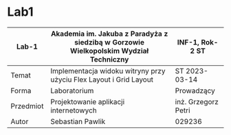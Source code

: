 # Lab1
| Lab-1 | Akademia im. Jakuba z Paradyża z siedzibą w Gorzowie Wielkopolskim Wydział Techniczny | INF-1, Rok-2 ST |
| --------- | --------- | --------- |
| Temat | Implementacja widoku witryny przy użyciu Flex Layout i Grid Layout | ST 2023-03-14 |
| Forma | Laboratorium | Prowadzący |
| Przedmiot | Projektowanie aplikacji internetowych | inż. Grzegorz Petri |
| Autor | Sebastian Pawlik | 029236 |
